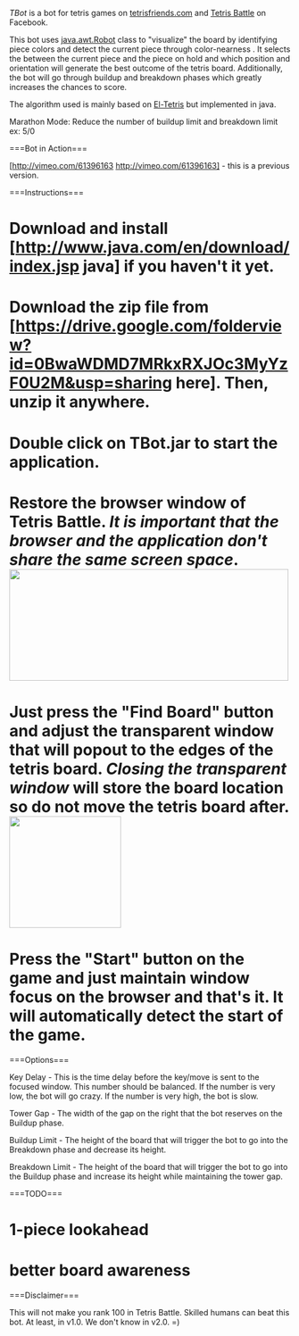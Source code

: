 *TBot* is a bot for tetris games on [tetrisfriends.com](http://www.tetrisfriends.com) and [Tetris Battle](https://apps.facebook.com/tetris_battle/) on Facebook.

This bot uses [java.awt.Robot](https://docs.oracle.com/javase/7/docs/api/java/awt/Robot.html) class to "visualize" the board by identifying piece colors and detect the current piece through color-nearness . It selects the between the current piece and the piece on hold and which position and orientation will generate the best outcome of the tetris board. Additionally, the bot will go through buildup and breakdown phases which greatly increases the chances to score.

The algorithm used is mainly based on [El-Tetris](http://ielashi.com/el-tetris-an-improvement-on-pierre-dellacheries-algorithm) but implemented in java.

Marathon Mode: Reduce the number of buildup limit and breakdown limit ex: 5/0

===Bot in Action===

[http://vimeo.com/61396163 http://vimeo.com/61396163] - this is a previous version.


===Instructions===

  # Download and install [http://www.java.com/en/download/index.jsp java] if you haven't it yet.
  # Download the zip file from [https://drive.google.com/folderview?id=0BwaWDMD7MRkxRXJOc3MyYzF0U2M&usp=sharing here]. Then, unzip it anywhere.
  # Double click on TBot.jar to start the application.
  # Restore the browser window of Tetris Battle. *It is important that the browser and the application don't share the same screen space*. <br/><img height="200" width="500" src="http://tetris-battle-bot.googlecode.com/svn/trunk/TBot2.0/screen%20space.PNG"></img>
  # Just press the "Find Board" button and adjust the transparent window that will popout to the edges of the tetris board. *Closing the transparent window* will store the board location so do not move the tetris board after. <br/><img height="200" src="http://tetris-battle-bot.googlecode.com/svn/trunk/TBot2.0/find%20board.PNG"></img>
  # Press the "Start" button on the game and just maintain window focus on the browser and that's it. It will automatically detect the start of the game.


===Options===

Key Delay - This is the time delay before the key/move is sent to the focused window.
This number should be balanced. If the number is very low, the bot will go crazy. If the number is very high, the bot is slow.

Tower Gap - The width of the gap on the right that the bot reserves on the Buildup phase.

Buildup Limit - The height of the board that will trigger the bot to go into the Breakdown phase and decrease its height.

Breakdown Limit - The height of the board that will trigger the bot to go into the Buildup phase and increase its height while maintaining the tower gap.


===TODO===

  # 1-piece lookahead
  # better board awareness


===Disclaimer===

This will not make you rank 100 in Tetris Battle.
Skilled humans can beat this bot.
At least, in v1.0. We don't know in v2.0. =)
